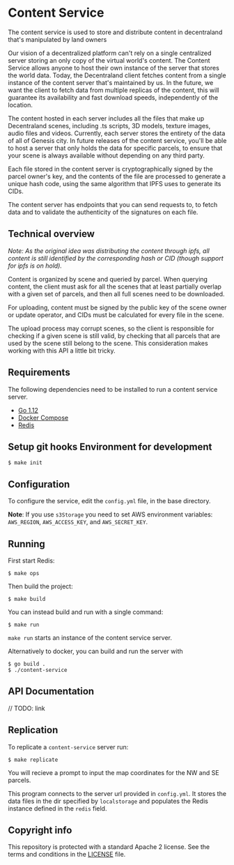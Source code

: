 # Content Service

The content service is used to store and distribute content in decentraland that's manipulated by land owners

Our vision of a decentralized platform can't rely on a single centralized server storing an only copy of the virtual world's content. The Content Service allows anyone to host their own instance of the server that stores the world data. Today, the Decentraland client fetches content from a single instance of the content server that's maintained by us. In the future, we want the client to fetch data from multiple replicas of the content, this will guarantee its availability and fast download speeds, independently of the location.

The content hosted in each server includes all the files that make up Decentraland scenes, including .ts scripts, 3D models, texture images, audio files and videos. Currently, each server stores the entirety of the data of all of Genesis city. In future releases of the content service, you'll be able to host a server that only holds the data for specific parcels, to ensure that your scene is always available without depending on any third party.

Each file stored in the content server is cryptographically signed by the parcel owner's key, and the contents of the file are processed to generate a unique hash code, using the same algorithm that IPFS uses to generate its CIDs.

The content server has endpoints that you can send requests to, to fetch data and to validate the authenticity of the signatures on each file.

## Technical overview

*Note: As the original idea was distributing the content through ipfs, all content is still identified by the corresponding hash or CID (though support for ipfs is on hold).* 

Content is organized by scene and queried by parcel. When querying content, the client must ask for all the scenes that at least partially overlap with a given set of parcels, and then all full scenes need to be downloaded.

For uploading, content must be signed by the public key of the scene owner or update operator, and CIDs must be calculated for every file in the scene.

The upload process may corrupt scenes, so the client is responsible for checking if a given scene is still valid, by checking that all parcels that are used by the scene still belong to the scene. This consideration makes working with this API a little bit tricky.

## Requirements

The following dependencies need to be installed to run a content service server.

- [Go 1.12](https://golang.org/dl/)
- [Docker Compose](https://docs.docker.com/compose/)
- [Redis](https://redis.io)

## Setup git hooks Environment for development

```
$ make init
```


## Configuration

To configure the service, edit the `config.yml` file, in the base directory.

**Note**: If you use `s3Storage` you need to set AWS environment variables: `AWS_REGION`, `AWS_ACCESS_KEY`, and `AWS_SECRET_KEY`.

## Running

First start Redis:

```
$ make ops
```

Then build the project:

```
$ make build
```

You can instead build and run with a single command:

```
$ make run
```

`make run` starts an instance of the content service server.

Alternatively to docker, you can build and run the server with
```
$ go build .
$ ./content-service
```

## API Documentation

// TODO: link

## Replication

To replicate a `content-service` server run:

```
$ make replicate
```

You will recieve a prompt to input the map coordinates for the NW and SE parcels.

This program connects to the server url provided in `config.yml`. It stores the data files in the dir specified by `localstorage` and populates the Redis instance defined in the `redis` field.

## Copyright info
This repository is protected with a standard Apache 2 license. See the terms and conditions in the [LICENSE](https://github.com/decentraland/content-service/blob/master/LICENSE) file.
